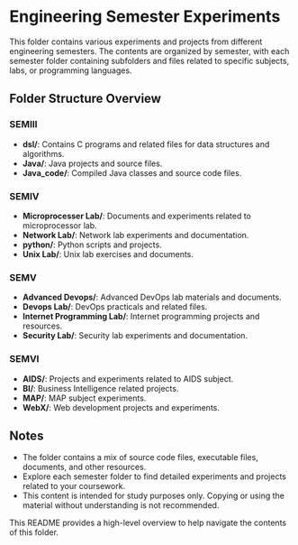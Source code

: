 # Engineering Semester Experiments

This folder contains various experiments and projects from different engineering semesters. The contents are organized by semester, with each semester folder containing subfolders and files related to specific subjects, labs, or programming languages.

## Folder Structure Overview

### SEMIII
- **dsl/**: Contains C programs and related files for data structures and algorithms.
- **Java/**: Java projects and source files.
- **Java_code/**: Compiled Java classes and source code files.

### SEMIV
- **Microprocesser Lab/**: Documents and experiments related to microprocessor lab.
- **Network Lab/**: Network lab experiments and documentation.
- **python/**: Python scripts and projects.
- **Unix Lab/**: Unix lab exercises and documents.

### SEMV
- **Advanced Devops/**: Advanced DevOps lab materials and documents.
- **Devops Lab/**: DevOps practicals and related files.
- **Internet Programming Lab/**: Internet programming projects and resources.
- **Security Lab/**: Security lab experiments and documentation.

### SEMVI
- **AIDS/**: Projects and experiments related to AIDS subject.
- **BI/**: Business Intelligence related projects.
- **MAP/**: MAP subject experiments.
- **WebX/**: Web development projects and experiments.

## Notes
- The folder contains a mix of source code files, executable files, documents, and other resources.
- Explore each semester folder to find detailed experiments and projects related to your coursework.
- This content is intended for study purposes only. Copying or using the material without understanding is not recommended.

This README provides a high-level overview to help navigate the contents of this folder.
